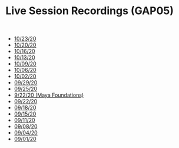 # Live Session Recordings (GAP05)

<p>&nbsp;</p>
<ul>
<li><a href="https://transcripts.gotomeeting.com/#/s/912b4d317082acbdede7780ee3849d1b50d96f9976b0ef9c92928ceb87c6a53a"><span>10/23/20</span></a></li>
<li><a href="https://transcripts.gotomeeting.com/#/s/8b70602c8556573196e15662c1270e902ea478ebcdb904ee28d2284f1db7b011"><span>10/20/20</span></a></li>
<li><a href="https://transcripts.gotomeeting.com/#/s/2e8ac0f84cb018927a229736ad1a4d6e9075febb35b7340ac4f5ddad0c490a9f"><span>10/16/20</span></a></li>
<li><a href="https://transcripts.gotomeeting.com/#/s/2f6bedc9344b63223dec3d1e0a7e294729475cc64a0abbfc8dd0e98120140b16"><span>10/13/20</span></a></li>
<li><a href="https://transcripts.gotomeeting.com/#/s/2047583a9e733a7acf55b676c43f72867bdcfd5c7e97fc975bdca1b6be26a2c7"><span>10/09/20</span></a></li>
<li><a href="https://transcripts.gotomeeting.com/#/s/fc366bff9a79d6d32c165c8b10030f4c75b4f1f4ff4cd5a01d34f9f11a7bae4e"><span>10/06/20</span></a></li>
<li><a href="https://transcripts.gotomeeting.com/#/s/e50a39876dcf156b0d777e3e869258bdad83f42e48838028426e5f22f5d08cb4"><span>10/02/20</span></a></li>
<li><a href="https://transcripts.gotomeeting.com/#/s/17fcf70196b2680f0655c76bca9797021b29a30c4958dd4f52cae9c2f2557918"><span>09/29/20</span></a></li>
<li><a href="https://transcripts.gotomeeting.com/#/s/b9e00a9bafd4bddc00e7241f84cb1463584c495bb268f940d2ab0011ca1c6524"><span>09/25/20</span></a></li>
<li><a href="https://transcripts.gotomeeting.com/#/s/858a5f6cc88400f0ebb93a2b40b5fd0ca4710fd242fb52670f08bb853d6bbf5c"><span>9/22/20 (Maya Foundations)</span></a></li>
<li><a href="https://transcripts.gotomeeting.com/#/s/4737f7e73f2e5a2b0921dc72db7818172b1191b5fb89e60b72b4332ce7e8933f"><span>09/22/20</span></a></li>
<li><a href="https://transcripts.gotomeeting.com/#/s/b05fb07f83bc8750909e72f3dbda9383c0d7b0099d420f2135eae20a2841c16d"><span>09/18/20</span></a></li>
<li><span><a class="external" href="https://transcripts.gotomeeting.com/#/s/47f0263b8d62e556fa14de60a0f56a1a581319ae5e16db642c686d6573d04ff6" target="_blank">09/15/20</a></span></li>
<li><span><a class="external" href="https://transcripts.gotomeeting.com/#/s/cd22e74adb337da451bc10f7b94743a2bc62cac64a5028cdd1b4cbc9330b314e" target="_blank">09/11/20</a></span></li>
<li><span><a class="external" href="https://transcripts.gotomeeting.com/#/s/a76e8e4b4ddd08dee7c5a2a22b38e8c001d8f60edf36ffb1d4b145c0214df8d1" target="_blank">09/08/20</a></span></li>
<li><span><a class="external" href="https://transcripts.gotomeeting.com/#/s/17641460d209baa2e7e9ea2d6633067c05e4055749ea12cf6ef2f00d76f0e15b" target="_blank">09/04/20</a></span></li>
<li><a href="https://transcripts.gotomeeting.com/#/s/a4f286594aef5237b15cc451370db602b387178d8de9eca3820aa30687ecd0e3"><span>09/01/20</span></a></li>
</ul>